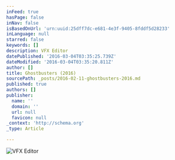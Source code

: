 ```yaml
---
inFeed: true
hasPage: false
inNav: false
isBasedOnUrl: 'urn:uuid:25dff7dc-e681-4e3f-9405-8fddf5d28233'
inLanguage: null
starred: false
keywords: []
description: VFX Editor
datePublished: '2016-03-04T03:35:25.739Z'
dateModified: '2016-03-04T03:35:20.811Z'
author: []
title: Ghostbusters (2016)
sourcePath: _posts/2016-02-11-ghostbusters-2016.md
published: true
authors: []
publisher:
  name: ''
  domain: ''
  url: null
  favicon: null
_context: 'http://schema.org'
_type: Article

---
```

![VFX Editor](https://s3-us-west-2.amazonaws.com/the-grid-img/p/bfbdbdcabd0abfa9530c4f045a4694a7f08e0df0.jpg)